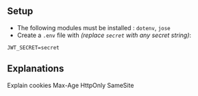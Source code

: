 ## Setup

* The following modules must be installed : `dotenv`, `jose`
* Create a `.env` file with _(replace `secret` with any secret string)_:
```text
JWT_SECRET=secret
```

## Explanations




Explain cookies
    Max-Age
    HttpOnly
    SameSite


